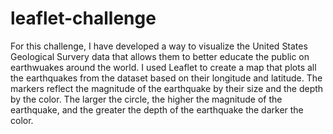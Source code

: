 # leaflet-challenge
For this challenge, I have developed a way to visualize the United States Geological Survery data that allows them to better educate the public on earthwuakes around the world. I used Leaflet to create a map that plots all the earthquakes from the dataset based on their longitude and latitude. The markers reflect the magnitude of the earthquake by their size and the depth by the color. The larger the circle, the higher the magnitude of the earthquake, and the greater the depth of the earthquake the darker the color. 
